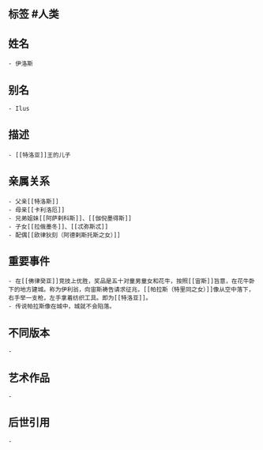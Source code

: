 ## 标签  #人类
## 姓名
	- 伊洛斯
## 别名
	- Ilus
## 描述
	- [[特洛亚]]王的儿子
## 亲属关系
	- 父亲[[特洛斯]]
	- 母亲[[卡利洛厄]]
	- 兄弟姐妹[[阿萨剌科斯]]、[[伽倪墨得斯]]
	- 子女[[拉俄墨冬]]、[[忒弥斯忒]]
	- 配偶[[欧律狄刻（阿德剌斯托斯之女）]]
## 重要事件
	- 在[[佛律癸亚]]竞技上优胜，奖品是五十对童男童女和花牛，按照[[宙斯]]旨意，在花牛卧下的地方建城。称为伊利翁，向宙斯祷告请求征兆，[[帕拉斯（特里同之女）]]像从空中落下，右手举一支枪，左手拿着纺织工具。即为[[特洛亚]]。
	- 传说帕拉斯像在城中，城就不会陷落。
## 不同版本
	-
## 艺术作品
	-
## 后世引用
	-
